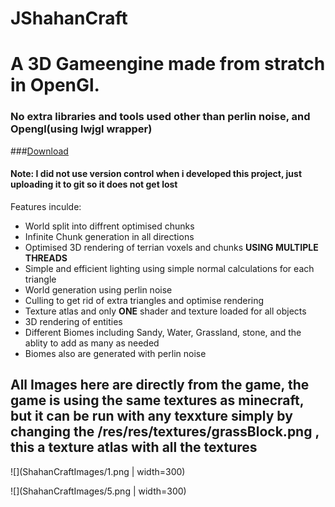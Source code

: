 # JShahanCraft

# A 3D Gameengine made from stratch in OpenGl.
### **No extra libraries and tools used other than perlin noise, and Opengl(using lwjgl wrapper)**
###[Download](https://github.com/shahanneda/JShahanCraft/releases/download/v0.1/JShahanCraft.jar)

#### **Note: I did not use version control when i developed this project, just uploading it to git so it does not get lost**
Features inculde: 

* World split into diffrent optimised chunks
* Infinite Chunk generation in all directions
* Optimised 3D rendering of terrian voxels and chunks **USING MULTIPLE THREADS**
* Simple and efficient lighting using simple normal calculations for each triangle
* World generation using perlin noise
* Culling to get rid of extra triangles and optimise rendering
* Texture atlas and only **ONE** shader and texture loaded for all objects
* 3D rendering of entities
* Different Biomes including Sandy, Water, Grassland, stone, and the ablity to add as many as needed 
* Biomes also are generated with perlin noise

## All Images here are directly from the game, the game is using the same textures as minecraft, but it can be run with any texxture simply by changing the /res/res/textures/grassBlock.png , this a texture atlas with all the textures

![](ShahanCraftImages/1.png | width=300)

![](ShahanCraftImages/5.png | width=300)
